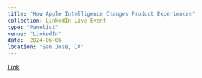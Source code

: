 ```yaml
---
title: "How Apple Intelligence Changes Product Experiences"
collection: LinkedIn Live Event
type: "Panelist"
venue: "LinkedIn"
date:  2024-06-06
location: "San Jose, CA"
---
```




<a href="https://www.linkedin.com/events/7214292073930182656/about/?originTrackingId=eC7WWK61Q0%2BXGlgxaZIc2g%3D%3D">Link</a>
